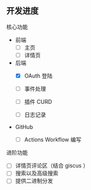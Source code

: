 ## 开发进度

核心功能

- 前端
	* [ ]  主页
	* [ ]  详情页

- 后端
	* [x] OAuth 登陆
	* [ ]  事件处理
	* [ ]  插件 CURD
	* [ ]  日志记录


- GitHub
	* [ ]  Actions Workflow 编写



进阶功能

* [ ]  详情页评论区（结合 giscus ）
* [ ]  搜索以及高级搜索
* [ ]  提供二进制分发
